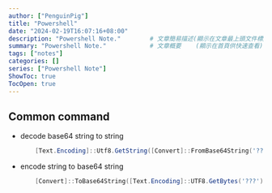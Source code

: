 ```yaml
---
author: ["PenguinPig"]
title: "Powershell"
date: "2024-02-19T16:07:16+08:00"
description: "Powershell Note."        # 文章簡易描述(顯示在文章最上頭文件標題之前)
summary: "Powershell Note."            # 文章概要    (顯示在首頁供快速查看)
tags: ["notes"]
categories: []
series: ["Powershell Note"]
ShowToc: true
TocOpen: true
---
```


## Common command
- decode base64 string to string
    ```powershell
        [Text.Encoding]::Utf8.GetString([Convert]::FromBase64String('???')) 
    ```
- encode string to base64 string
    ```powershell
        [Convert]::ToBase64String([Text.Encoding]::UTF8.GetBytes('???'))
    ```